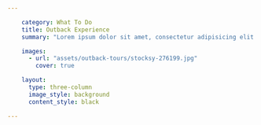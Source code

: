 ```yaml
---

    category: What To Do
    title: Outback Experience
    summary: "Lorem ipsum dolor sit amet, consectetur adipisicing elit. Doloremque, magnam harum reiciendis earum omnis ab optio nostrum in delectus ipsum impedit facere quisquam alias molestiae repudiandae doloribus, laborum autem consequuntur!"

    images:
      - url: "assets/outback-tours/stocksy-276199.jpg"
        cover: true

    layout:
      type: three-column
      image_style: background
      content_style: black

---
```

